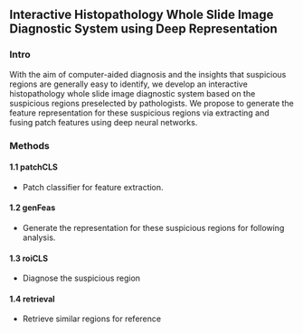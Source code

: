 Interactive Histopathology Whole Slide Image Diagnostic System using Deep Representation
----------------

### Intro
With the aim of computer-aided diagnosis and the insights that suspicious regions are generally easy to identify,
we develop an interactive histopathology whole slide image diagnostic system based on the suspicious regions
preselected by pathologists. We propose to generate the feature representation for these suspicious regions
via extracting and fusing patch features using deep neural networks.


### Methods
#### 1.1 patchCLS
- Patch classifier for feature extraction.

#### 1.2 genFeas
- Generate the representation for these suspicious regions for following analysis.

#### 1.3 roiCLS
- Diagnose the suspicious region

#### 1.4 retrieval
- Retrieve similar regions for reference
